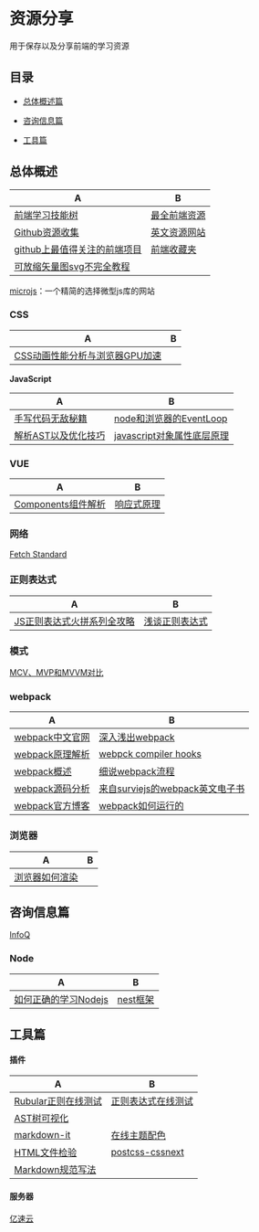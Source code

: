 资源分享
===

用于保存以及分享前端的学习资源

## 目录

- [总体概述篇](#总体概述)
- [咨询信息篇](#咨询信息篇)

- [工具篇](#工具篇)

## 总体概述

| A                                                            | B                                                            |
| ------------------------------------------------------------ | ------------------------------------------------------------ |
| [前端学习技能树](http://html5ify.com/fks/fks_chart/)         | [最全前端资源](https://www.jeffjade.com/2016/03/30/104-front-end-tutorial/) |
| [Github资源收集](https://segmentfault.com/a/1190000003510001) | [英文资源网站](http://get.ftqq.com/697.get)                  |
| [github上最值得关注的前端项目](https://segmentfault.com/a/1190000002804472#articleHeader7) | [前端收藏夹](http://collect.w3ctrain.com/)                   |
| [可放缩矢量图svg不完全教程](http://topic.30ke.cn/svg)        |                                                              |

[microjs](http://microjs.com/#)：一个精简的选择微型js库的网站

### CSS
| A                                                            | B    |
| ------------------------------------------------------------ | ---- |
| [CSS动画性能分析与浏览器GPU加速](https://juejin.im/post/5bd947326fb9a0226924ad77#heading-0) |      |

**JavaScript**

| A                                                            | B                                                            |
| ------------------------------------------------------------ | ------------------------------------------------------------ |
| [手写代码无敌秘籍](https://juejin.im/post/5c9c3989e51d454e3a3902b6?tdsourcetag=s_pcqq_aiomsg) | [node和浏览器的EventLoop](http://www.ruanyifeng.com/blog/2014/10/event-loop.html) |
| [解析AST以及优化技巧](https://segmentfault.com/a/1190000015640488) | [javascript对象属性底层原理](https://www.cnblogs.com/full-stack-engineer/p/9684072.html) |

### VUE

| A                                                            | B                                                            |
| ------------------------------------------------------------ | ------------------------------------------------------------ |
| [Components组件解析](https://segmentfault.com/a/1190000012004707?tdsourcetag=s_pcqq_aiomsg) | [响应式原理](https://segmentfault.com/a/1190000018659640?tdsourcetag=s_pcqq_aiomsg) |

### 网络

[Fetch Standard](https://fetch.spec.whatwg.org/)

### 正则表达式

| A                                                            | B                                                            |
| ------------------------------------------------------------ | ------------------------------------------------------------ |
| [JS正则表达式火拼系列全攻略](https://juejin.im/post/5965943ff265da6c30653879?tdsourcetag=s_pcqq_aiomsg) | [浅谈正则表达式](https://www.cnblogs.com/dwlsxj/p/Regex.html) |

### 模式

[MCV、MVP和MVVM对比](https://segmentfault.com/a/1190000018675102?tdsourcetag=s_pcqq_aiomsg)

### webpack

| A                                                            | B                                                            |
| ------------------------------------------------------------ | ------------------------------------------------------------ |
| [webpack中文官网](https://webpack.docschina.org/)            | [深入浅出webpack](http://webpack.wuhaolin.cn/)               |
| [webpack原理解析](https://segmentfault.com/a/1190000015088834?utm_source=tag-newest) | [webpck compiler hooks](https://webpack.js.org/api/compiler-hooks/) |
| [webpack概述](https://www.jqhtml.com/7454.html)              | [细说webpack流程](http://www.cnblogs.com/yxy99/p/5852987.html) |
| [webpack源码分析](https://zhuanlan.zhihu.com/p/29551683)     | [来自surviejs的webpack英文电子书](https://survivejs.com/webpack/foreword/) |
| [webpack官方博客](https://medium.com/webpack)                | [webpack如何运行的](https://segmentfault.com/a/1190000019117897) |

### 浏览器

| A                                                            | B    |
| ------------------------------------------------------------ | ---- |
| [浏览器如何渲染](http://taligarsiel.com/Projects/howbrowserswork1.htm) |      |

## 咨询信息篇

[InfoQ](https://www.infoq.cn/)

### Node
| A                                                            | B                                    |
| ------------------------------------------------------------ | ------------------------------------ |
| [如何正确的学习Nodejs](https://cnodejs.org/topic/5ab3166be7b166bb7b9eccf7) | [nest框架](https://docs.nestjs.com/) |

## 工具篇

#### 插件

| A                                                 | B |
| ------------------------------------------------- | ------------------------------------------------------------ |
| [Rubular正则在线测试](https://rubular.com/)       | [正则表达式在线测试](https://www.regexpal.com/)              |
| [AST树可视化](https://astexplorer.net/)           |                                                              |
| [markdown-it](https://markdown-it.docschina.org/) |    [在线主题配色](http://tmtheme-editor.herokuapp.com/#!/editor/theme/Monokai)                                                          |
| [HTML文件检验](https://validator.w3.org/nu/#file) | [postcss-cssnext](https://cssnext.github.io/playground/) |
| [Markdown规范写法](https://coding.net/help/doc/project/markdown.html) |                                                              |

#### 服务器

[亿速云](https://www.yisu.com/cloud)
